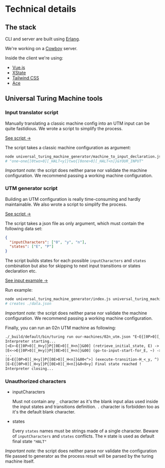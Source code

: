 # Technical details

## The stack

CLI and server are built using [Erlang](https://www.erlang.org/).

We're working on a [Cowboy](https://ninenines.eu/) server.

Inside the client we're using:

- [Vue.js](https://vuejs.org/)
- [XState](https://xstate.js.org/docs/)
- [Tailwind CSS](https://tailwindcss.com/)
- [Ace](https://ace.c9.io/)

## Universal Turing Machine tools

### Input translator script

Manually translating a classic machine config into an UTM input can be quite fastidious. We wrote a script to simplify the process.

[See script →](/universal_turing_machine_generator/machine_to_input_declaration.js)

The script takes a classic machine configuration as argument:

```bash
node universal_turing_machine_generator/machine_to_input_declaration.js our-machines/02n.json
# "one~one{[0two>0][_HALT<y]}two{[0one>0][_HALT<n]}&YOUR_INPUT"
```

_Important note:_ the script does neither parse nor validate the machine configuration. We recommend passing a working machine configuration.

### UTM generator script

Building an UTM configuration is really time-consuming and hardly maintainable. We also wrote a script to simplify the process.

[See script →](/universal_turing_machine_generator/index.js)

The script takes a json file as only argument, which must contain the following data set:

```json
{
  "inputCharacters": ["0", "y", "n"],
  "states": ["E", "P"]
}
```

The script builds states for each possible `inputCharacters` and `states` combination but also for skipping to next input transitions or states declaration etc.  

[See input example →](/universal_turing_machine_generator/generate_unary_add_utm_machine_config.json)

Run example:

```bash
node universal_turing_machine_generator/index.js universal_turing_machine_generator/generate_02n_utm_machine_config.json
# creates ./data.json
```

_Important note:_ the script does neither parse nor validate the machine configuration. We recommend passing a working machine configuration.

Finally, you can run an 02n UTM machine as following:

```txt
./_build/default/bin/turing run our-machines/02n_utm.json "E~E{[0P>0][_H<y]}P{[0E>0][_H<n]}&00"
Interpreter starting...
[<E>~E{[0P>0][_H<y]}P{[0E>0][_H<n]}&00] (retrieve_initial_state, E) -> (go-to-input-start-for_E, E, right)
[E<~>E{[0P>0][_H<y]}P{[0E>0][_H<n]}&00] (go-to-input-start-for_E, ~) -> (go-to-input-start-for_E, ~, right)
...
[E~E{[0P>0][_H<y]}P{[0E>0][_H<n]}&00<^>] (execute-transition-H_<_y, ^) -> (HALT, y, left)
[E~E{[0P>0][_H<y]}P{[0E>0][_H<n]}&0<0>y] Final state reached !
Interpreter closing...
```

### Unauthorized characters

- inputCharacters

  Must not contain any `_` character as it's the blank input alias used inside the input states and transitions definition. `.` character is forbidden too as it's the default blank character.
- states

  Every `states` names must be strings made of a single character. Beware of `inputCharacters` and `states` conflicts.
  The `H` state is used as default final state `"HALT"`

_Important note:_ the script does neither parse nor validate the configuration file passed to generator as the process result will be parsed by the turing machine itself.
